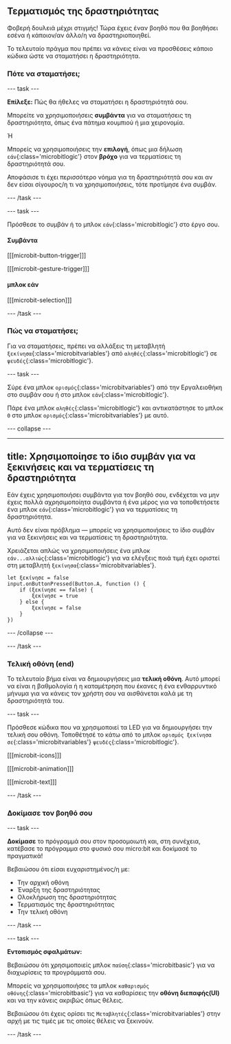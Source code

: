 ## Τερματισμός της δραστηριότητας

Φοβερή δουλειά μέχρι στιγμής! Τώρα έχεις έναν βοηθό που θα βοηθήσει εσένα ή κάποιον/αν άλλο/η να δραστηριοποιηθεί.

Το τελευταίο πράγμα που πρέπει να κάνεις είναι να προσθέσεις κάποιο κώδικα ώστε να σταματήσει η δραστηριότητα.

### Πότε να σταματήσει;

--- task ---

**Επίλεξε:** Πώς θα ήθελες να σταματήσει η δραστηριότητά σου.

Μπορείτε να χρησιμοποιήσεις **συμβάντα** για να σταματήσεις τη δραστηριότητα, όπως ένα πάτημα κουμπιού ή μια χειρονομία.

Ή

Μπορείς να χρησιμοποιήσεις την **επιλογή**, όπως μια δήλωση `εάν`{:class='microbitlogic'} στον **βρόχο** για να τερματίσεις τη δραστηριότητά σου.

Αποφάσισε τι έχει περισσότερο νόημα για τη δραστηριότητά σου και αν δεν είσαι σίγουρος/η τι να χρησιμοποιήσεις, τότε προτίμησε ένα συμβάν.

--- /task ---

--- task ---

Πρόσθεσε το συμβάν ή το μπλοκ `εάν`{:class='microbitlogic'} στο έργο σου.

#### Συμβάντα

[[[microbit-button-trigger]]]

[[[microbit-gesture-trigger]]]

#### μπλοκ εάν

[[[microbit-selection]]]

--- /task ---

### Πώς να σταματήσει;

Για να σταματήσεις, πρέπει να αλλάξεις τη μεταβλητή `ξεκίνησα`{:class='microbitvariables'} από `αληθές`{:class='microbitlogic'} σε `ψευδές`{:class='microbitlogic'}.

--- task ---

Σύρε ένα μπλοκ `ορισμός`{:class='microbitvariables'} από την Εργαλειοθήκη στο συμβάν σου ή στο μπλοκ `εάν`{:class='microbitlogic'}.

Πάρε ένα μπλοκ `αληθές`{:class='microbitlogic'} και αντικατάστησε το μπλοκ `0` στο μπλοκ `ορισμός`{:class='microbitvariables'} με αυτό.

--- collapse ---

---
title: Χρησιμοποίησε το ίδιο συμβάν για να ξεκινήσεις και να τερματίσεις τη δραστηριότητα
---

Εάν έχεις χρησιμοποιήσει συμβάντα για τον βοηθό σου, ενδέχεται να μην έχεις πολλά αχρησιμοποίητα συμβάντα ή ένα μέρος για να τοποθετήσετε ένα μπλοκ `εάν`{:class='microbitlogic'} για να τερματίσεις τη δραστηριότητα.

Αυτό δεν είναι πρόβλημα — μπορείς να χρησιμοποιήσεις το ίδιο συμβάν για να ξεκινήσεις και να τερματίσεις τη δραστηριότητα.

Χρειάζεται απλώς να χρησιμοποιήσεις ένα μπλοκ `εάν...αλλιώς`{:class='microbitlogic'} για να ελέγξεις ποιά τιμή έχει οριστεί στη μεταβλητή `ξεκίνησα`{:class='microbitvariables'}.

```microbit
let ξεκίνησε = false
input.onButtonPressed(Button.A, function () {
    if (ξεκίνησε == false) {
        ξεκίνησε = true
    } else {
        ξεκίνησε = false
    }
})
```

--- /collapse ---

--- /task ---

### Τελική οθόνη (end)

Το τελευταίο βήμα είναι να δημιουργήσεις μια **τελική οθόνη**. Αυτό μπορεί να είναι η βαθμολογία ή η καταμέτρηση που έκανες ή ένα ενθαρρυντικό μήνυμα για να κάνεις τον χρήστη σου να αισθάνεται καλά με τη δραστηριότητά του.

--- task ---

Πρόσθεσε κώδικα που να χρησιμοποιεί τα LED για να δημιουργήσει την τελική σου οθόνη. Τοποθέτησέ το κάτω από το μπλοκ `ορισμός ξεκίνησα σε`{:class='microbitvariables'} `ψευδές`{:class='microbitlogic'}.

[[[microbit-icons]]]

[[[microbit-animation]]]

[[[microbit-text]]]

--- /task ---

### Δοκίμασε τον βοηθό σου

--- task ---

**Δοκίμασε** το πρόγραμμά σου στον προσομοιωτή και, στη συνέχεια, κατέβασε το πρόγραμμα στο φυσικό σου micro:bit και δοκίμασέ το πραγματικά!

Βεβαιώσου ότι είσαι ευχαριστημένος/η με:

- Την αρχική οθόνη
- Έναρξη της δραστηριότητας
- Ολοκλήρωση της δραστηριότητας
- Τερματισμός της δραστηριότητας
- Την τελική οθόνη

--- /task ---

--- task ---

**Εντοπισμός σφαλμάτων:**

Βεβαιώσου ότι χρησιμοποιείς μπλοκ `παύση`{:class='microbitbasic'} για να διαχωρίσεις τα προγράμματά σου.

Μπορείς να χρησιμοποιήσες τα μπλοκ `καθαρισμός οθόνης`{:class='microbitbasic'} για να καθαρίσεις την **οθόνη διεπαφής(UI)** και να την κάνεις ακριβώς όπως θέλεις.

Βεβαιώσου ότι έχεις ορίσει τις `Μεταβλητές`{:class='microbitvariables'} στην αρχή με τις τιμές με τις οποίες θέλεις να ξεκινούν.

--- /task ---
